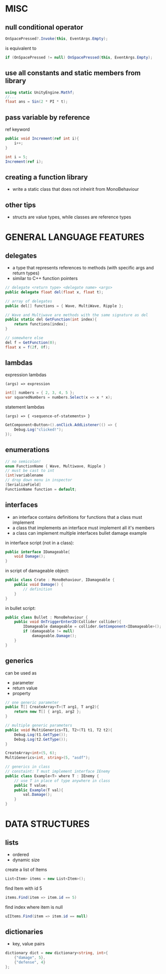 # MISC
## null conditional operator
```csharp
OnSpacePressed?.Invoke(this, EventArgs.Empty);
```
is equivalent to
```csharp
if (OnSpacePressed != null) OnSpacePressed(this, EventArgs.Empty);
```

## use all constants and static members from library
```csharp
using static UnityEngine.Mathf;
//...
float ans = Sin(2 * PI * t);
```

## pass variable by reference
ref keyword
```csharp
public void Increment(ref int i){
	i++;
}

int i = 5;
Increment(ref i);
```

## creating a function library
- write a static class that does not inheirit from MonoBehaviour

## other tips
- structs are value types, while classes are reference types

# GENERAL LANGUAGE FEATURES
## delegates
- a type that represents references to methods (with specific args and return types)
- similar to C++ function pointers
```csharp
// delegate <return type> <delegate name> <args>
public delegate float del(float x, float t);

// array of delegates
public del[] functions = { Wave, MultiWave, Ripple };

// Wave and Multiwave are methods with the same signature as del
public static del GetFunction(int index){
	return functions[index];
}

// somewhere else
del f = GetFunction(0);
float x = f(2f, 0f);
```

## lambdas
expression lambdas

	(args) => expression
```csharp
int[] numbers = { 2, 3, 4, 5 };
var squaredNumbers = numbers.Select(x => x * x);
```
statement lambdas

	(args) => { <sequence-of-statements> }
```csharp
GetComponent<Button>().onClick.AddListener(() => {
	Debug.Log("clicked!");
});
```

## enumerations
```csharp
// no semicolon!
enum FunctionName { Wave, Multiwave, Ripple }
// must be cast to int
(int)variablename
// drop down menu in inspector
[SerializeField]
FunctionName function = default;
```

## interfaces
- an interface contains definitions for functions that a class must implement
- a class that implements an interface must implement all it's members
- a class can implement multiple interfaces
bullet damage example

in interface script (not in a class):
```csharp
public interface IDamageable{
	void Damage();
}
```
in script of damageable object:
```csharp
public class Crate : MonoBehaviour, IDamageable {
	public void Damage() {
		// definition
	}
}
```
in bullet script:
```csharp
public class Bullet : MonoBehaviour {
	public void OnTriggerEnter2D(Collider collider){
		IDamageable damageable = collider.GetComponent<IDamageable>();
		if (damageable != null)
			damageable.Damage();
	}
}
```

## generics
can be used as
- parameter
- return value
- property
```csharp
// one generic parameter
public T[] CreateArray<T>(T arg1, T arg2){
	return new T[] { arg1, arg2 };
}

// multiple generic parameters
public void MultiGenerics<T1, T2>(T1 t1, T2 t2){
	Debug.Log(t1.GetType());
	Debug.Log(t2.GetType());
}

CreateArray<int>(5, 6);
MultiGenerics<int, string>(5, "asdf");

// generics in class
// constaint: T must implement interface IEnemy
public class Example<T> where T : IEnemy {
	// use T in place of type anywhere in class
	public T value;
	public Example(T val){
		val.Damage();
	}
}
```

# DATA STRUCTURES
## lists
- ordered
- dynamic size

create a list of Items
```csharp
List<Item> items = new List<Item>();
```

find Item with id 5
```csharp
items.Find(item => item.id == 5)
```

find index where item is null
```csharp
uIItems.Find(item => item.id == null)
```

## dictionaries
- key, value pairs
```csharp
dictionary dict = new dictionary<string, int>{
	{"damage", 5},
	{"defense", 4}
};
```
